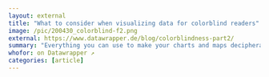 ```yaml
---
layout: external
title: "What to consider when visualizing data for colorblind readers"
image: /pic/200430_colorblind-f2.png
external: https://www.datawrapper.de/blog/colorblindness-part2/
summary: "Everything you can use to make your charts and maps decipherable for colorblind readers."
whofor: on Datawrapper ↗
categories: [article]
---
```

